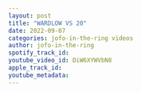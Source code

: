 ```yaml
---
layout: post
title: "WARDLOW VS 20"
date: 2022-09-07
categories: jofo-in-the-ring videos
author: jofo-in-the-ring
spotify_track_id: 
youtube_video_id: DiW6XYWVbN8
apple_track_id: 
youtube_metadata: 
---
```

